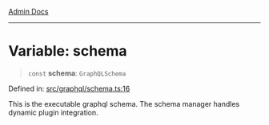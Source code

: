[Admin Docs](/)

***

# Variable: schema

> `const` **schema**: `GraphQLSchema`

Defined in: [src/graphql/schema.ts:16](https://github.com/Sourya07/talawa-api/blob/cfbd515d04ffba748b09232a33807f1845dd1878/src/graphql/schema.ts#L16)

This is the executable graphql schema.
The schema manager handles dynamic plugin integration.
